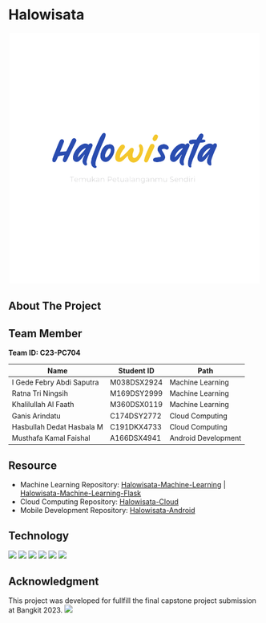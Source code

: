 # Halowisata
<p align="center">
    <img src="https://raw.githubusercontent.com/halowisata/.github/main/LOGO-2-removebg-preview.png?token=GHSAT0AAAAAACCEXXIPTL6DPE7CRG3JMDN4ZEKTK3A">
</p>


## About The Project

## Team Member
<b>Team ID: C23-PC704</b>

| Name                       | Student ID  | Path                |
| -------------------------- | ----------- | ------------------- |
| I Gede Febry Abdi Saputra  | M038DSX2924 | Machine Learning    |
| Ratna Tri Ningsih          | M169DSY2999 | Machine Learning    |
| Khalilullah Al Faath       | M360DSX0119 | Machine Learning    |
| Ganis Arindatu             | C174DSY2772 | Cloud Computing     |
| Hasbullah Dedat Hasbala M  | C191DKX4733 | Cloud Computing     |
| Musthafa Kamal Faishal     | A166DSX4941  | Android Development |


## Resource
- Machine Learning Repository: [Halowisata-Machine-Learning](https://github.com/halowisata/ViVe-Machine-Learning) | [Halowisata-Machine-Learning-Flask](https://github.com/halowisata/ViVe-Machine-Learning-Flask)
- Cloud Computing Repository: [Halowisata-Cloud](https://github.com/halowisata/ViVe-Cloud)
- Mobile Development Repository: [Halowisata-Android](https://github.com/halowisata/ViVe-Android)



## Technology
![](https://img.shields.io/badge/python-3670A0?style=flat&logo=python&logoColor=ffdd54) ![](https://img.shields.io/badge/Kotlin-0095D5?&style=flat&logo=kotlin&logoColor=white) ![](https://img.shields.io/badge/TensorFlow-FF6F00?style=flat&logo=tensorflow&logoColor=white) ![](https://img.shields.io/badge/Flask-000000?style=flat&logo=flask&logoColor=white) ![](https://img.shields.io/badge/Google_Cloud-4285F4?style=flat&logo=google-cloud&logoColor=white) ![](https://img.shields.io/badge/Figma-F24E1E?style=flat&logo=figma&logoColor=white) 
 
## Acknowledgment
This project was developed for fullfill the final capstone project submission at Bangkit 2023.
![](https://hackmd.io/_uploads/r1VL5VVvh.png)

 
